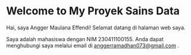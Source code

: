 # Welcome to My Proyek Sains Data

Hai, saya Angger Maulana Effendi! Selamat datang di halaman web saya.

Saya adalah mahasiswa dengan NIM 230411100155. Anda dapat menghubungi saya melalui email di anggerramadhan073@gmail.com .
